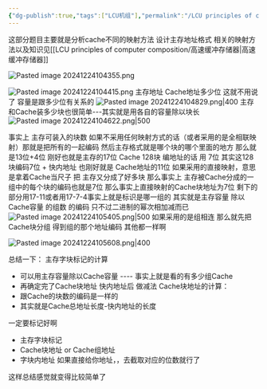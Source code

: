 ```yaml
---
{"dg-publish":true,"tags":["LCU机组"],"permalink":"/LCU principles of computer composition/专题二：编码类问题之Cache映射题/","dgPassFrontmatter":true,"noteIcon":"","created":"2025-08-15T09:39:29.294+08:00","updated":"2025-04-19T09:58:48.319+08:00"}
---
```



这部分题目主要就是分析cache不同的映射方法 设计主存地址格式
相关的映射方法以及知识见[[LCU principles of computer composition/高速缓冲存储器\|高速缓冲存储器]]

![Pasted image 20241224104355.png](/img/user/accessory/Pasted%20image%2020241224104355.png)


![Pasted image 20241224104415.png](/img/user/accessory/Pasted%20image%2020241224104415.png)
主存地址 Cache地址多少位 这就不用说了  容量是跟多少位有关系的
![Pasted image 20241224104829.png|400](/img/user/accessory/Pasted%20image%2020241224104829.png)
主存和Cache装多少块也很简单---其实就是用各自的容量除以块长
![Pasted image 20241224104622.png|500](/img/user/accessory/Pasted%20image%2020241224104622.png)

事实上 主存可装入的块数 如果不采用任何映射方式的话（或者采用的是全相联映射）那就是把所有的一起编码   然后主存格式就是哪个块的哪个里面的地方  那么就是13位+4位  刚好也就是主存的17位
Cache 128块  编地址的话 用 7位   其实这128块编码7位 + 快内地址  也刚好就是 Cache地址的11位
如果采用的直接映射，意思是拿着Cache当尺子 把 主存又分成了好多块 那么事实上 主存被Cache分成的一组中的每个块的编码也就是7位   那么事实上直接映射的Cache块地址为7位
剩下的部分用17-11或者用17-7-4事实上就是标识是哪一组的  其实就是主存容量 除以 Cache容量 的组数 的编码   只不过二进制的幂次相加减而已
![Pasted image 20241224105405.png|500](/img/user/accessory/Pasted%20image%2020241224105405.png)
如果采用的是组相连 那么就先把Cache块分组  得到组的那个地址编码 其他都一样啊

![Pasted image 20241224105608.png|400](/img/user/accessory/Pasted%20image%2020241224105608.png)


总结一下：
主存字块标记的计算
- 可以用主存容量除以Cache容量 ---- 事实上就是看的有多少组Cache
- 再确定完了Cache块地址  快内地址后  做减法
Cache块地址的计算：
- 跟Cache的块数的编码是一样的
- 其实就是Cache总地址长度-快内地址的长度

一定要标记好啊 
- 主存字块标记
- Cache块地址 or  Cache组地址
- 字块内地址
如果直接给你地址，，去截取对应的位数就行了

这样总结感觉就变得比较简单了